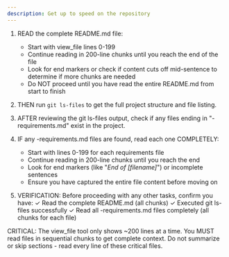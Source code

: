 ```yaml
---
description: Get up to speed on the repository
---
```


1. READ the complete README.md file:
   - Start with view_file lines 0-199
   - Continue reading in 200-line chunks until you reach the end of the file
   - Look for end markers or check if content cuts off mid-sentence to determine if more chunks are needed
   - Do NOT proceed until you have read the entire README.md from start to finish

2. THEN run `git ls-files` to get the full project structure and file listing.

3. AFTER reviewing the git ls-files output, check if any files ending in "-requirements.md" exist in the project.

4. IF any -requirements.md files are found, read each one COMPLETELY:
   - Start with lines 0-199 for each requirements file
   - Continue reading in 200-line chunks until you reach the end
   - Look for end markers (like "*End of [filename]*") or incomplete sentences
   - Ensure you have captured the entire file content before moving on

5. VERIFICATION: Before proceeding with any other tasks, confirm you have:
   ✓ Read the complete README.md (all chunks)
   ✓ Executed git ls-files successfully
   ✓ Read all -requirements.md files completely (all chunks for each file)

CRITICAL: The view_file tool only shows ~200 lines at a time. You MUST read files in sequential chunks to get complete context. Do not summarize or skip sections - read every line of these critical files.